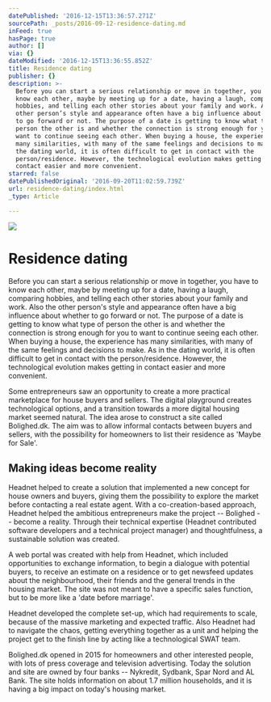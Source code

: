 ```yaml
---
datePublished: '2016-12-15T13:36:57.271Z'
sourcePath: _posts/2016-09-12-residence-dating.md
inFeed: true
hasPage: true
author: []
via: {}
dateModified: '2016-12-15T13:36:55.852Z'
title: Residence dating
publisher: {}
description: >-
  Before you can start a serious relationship or move in together, you have to
  know each other, maybe by meeting up for a date, having a laugh, comparing
  hobbies, and telling each other stories about your family and work. Also the
  other person’s style and appearance often have a big influence about whether
  to go forward or not. The purpose of a date is getting to know what type of
  person the other is and whether the connection is strong enough for you to
  want to continue seeing each other. When buying a house, the experience has
  many similarities, with many of the same feelings and decisions to make. As in
  the dating world, it is often difficult to get in contact with the
  person/residence. However, the technological evolution makes getting in
  contact easier and more convenient.
starred: false
datePublishedOriginal: '2016-09-20T11:02:59.739Z'
url: residence-dating/index.html
_type: Article

---
```

![](https://the-grid-user-content.s3-us-west-2.amazonaws.com/7b508261-0625-4ce3-b214-2cac65e2e5ce.jpg)

# Residence dating

Before you can start a serious relationship or move in together, you have to know each other, maybe by meeting up for a date, having a laugh, comparing hobbies, and telling each other stories about your family and work. Also the other person's style and appearance often have a big influence about whether to go forward or not. The purpose of a date is getting to know what type of person the other is and whether the connection is strong enough for you to want to continue seeing each other. When buying a house, the experience has many similarities, with many of the same feelings and decisions to make. As in the dating world, it is often difficult to get in contact with the person/residence. However, the technological evolution makes getting in contact easier and more convenient.

Some entrepreneurs saw an opportunity to create a more practical marketplace for house buyers and sellers. The digital playground creates technological options, and a transition towards a more digital housing market seemed natural. The idea arose to construct a site called Bolighed.dk. The aim was to allow informal contacts between buyers and sellers, with the possibility for homeowners to list their residence as 'Maybe for Sale'.

## Making ideas become reality

Headnet helped to create a solution that implemented a new concept for house owners and buyers, giving them the possibility to explore the market before contacting a real estate agent. With a co-creation-based approach, Headnet helped the ambitious entrepreneurs make the project -- Bolighed -- become a reality. Through their technical expertise (Headnet contributed software developers and a technical project manager) and thoughtfulness, a sustainable solution was created.

A web portal was created with help from Headnet, which included opportunities to exchange information, to begin a dialogue with potential buyers, to receive an estimate on a residence or to get newsfeed updates about the neighbourhood, their friends and the general trends in the housing market. The site was not meant to have a specific sales function, but to be more like a 'date before marriage'.

Headnet developed the complete set-up, which had requirements to scale, because of the massive marketing and expected traffic. Also Headnet had to navigate the chaos, getting everything together as a unit and helping the project get to the finish line by acting like a technological SWAT team.

Bolighed.dk opened in 2015 for homeowners and other interested people, with lots of press coverage and television advertising. Today the solution and site are owned by four banks -- Nykredit, Sydbank, Spar Nord and AL Bank. The site holds information on about 1.7 million households, and it is having a big impact on today's housing market.